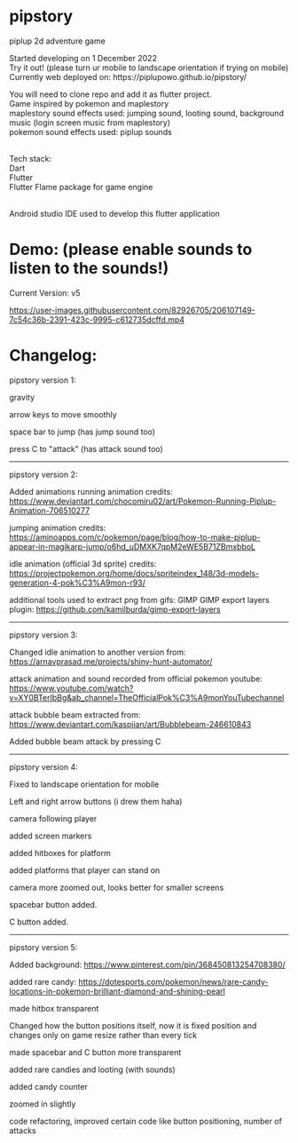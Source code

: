 # pipstory
piplup 2d adventure game
<p>
Started developing on 1 December 2022 <br>
Try it out! (please turn ur mobile to landscape orientation if trying on mobile)<br>
Currently web deployed on: https://piplupowo.github.io/pipstory/<br>

You will need to clone repo and add it as flutter project.<br>
Game inspired by pokemon and maplestory<br>
maplestory sound effects used: jumping sound, looting sound, background music (login screen music from maplestory)<br>
pokemon sound effects used: piplup sounds<br>
</p>

<br>
Tech stack:<br>
Dart<br>
Flutter<br>
Flutter Flame package for game engine<br>

<br>
<p>
Android studio IDE used to develop this flutter application
</p>

# Demo: (please enable sounds to listen to the sounds!)
<p> Current Version: v5 </p>



https://user-images.githubusercontent.com/82926705/206107149-7c54c36b-2391-423c-9995-c612735dcffd.mp4







# Changelog:
<p>

pipstory version 1:

gravity

arrow keys to move smoothly

space bar to jump (has jump sound too)

press C to "attack" (has attack sound too)

_________________________________________________________________________________________________________________________________________________________
pipstory version 2:

Added animations
running animation credits: https://www.deviantart.com/chocomiru02/art/Pokemon-Running-Piplup-Animation-706510277

jumping animation credits: https://aminoapps.com/c/pokemon/page/blog/how-to-make-piplup-appear-in-magikarp-jump/o6hd_uDMXK7qpM2eWE5B71ZBmxbboL

idle animation (official 3d sprite) credits: https://projectpokemon.org/home/docs/spriteindex_148/3d-models-generation-4-pok%C3%A9mon-r93/

additional tools used to extract png from gifs:
GIMP
GIMP export layers plugin: https://github.com/kamilburda/gimp-export-layers

_________________________________________________________________________________________________________________________________________________________
pipstory version 3:

Changed idle animation to another version from: https://arnavprasad.me/projects/shiny-hunt-automator/

attack animation and sound recorded from
official pokemon youtube: https://www.youtube.com/watch?v=XY0BTerIbBg&ab_channel=TheOfficialPok%C3%A9monYouTubechannel

attack bubble beam extracted from: https://www.deviantart.com/kaspiian/art/Bubblebeam-246610843

Added bubble beam attack by pressing C

_________________________________________________________________________________________________________________________________________________________
pipstory version 4:


Fixed to landscape orientation for mobile

Left and right arrow buttons (i drew them haha)

camera following player

added screen markers

added hitboxes for platform

added platforms that player can stand on

camera more zoomed out, looks better for smaller screens

spacebar button added.

C button added.
  
_________________________________________________________________________________________________________________________________________________________
pipstory version 5:

Added background: https://www.pinterest.com/pin/368450813254708380/

added rare candy: https://dotesports.com/pokemon/news/rare-candy-locations-in-pokemon-brilliant-diamond-and-shining-pearl

made hitbox transparent

Changed how the button positions itself, now it is fixed position and changes
only on game resize rather than every tick

made spacebar and C button more transparent

added rare candies and looting (with sounds)

added candy counter

zoomed in slightly

code refactoring, improved certain code like button positioning, number of attacks


</p>
